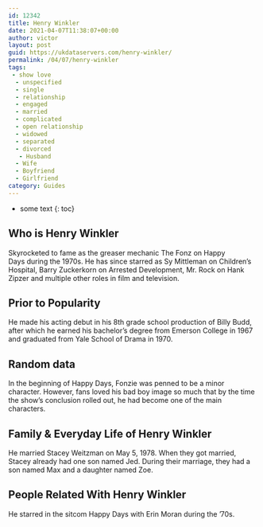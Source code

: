 ```yaml
---
id: 12342
title: Henry Winkler
date: 2021-04-07T11:38:07+00:00
author: victor
layout: post
guid: https://ukdataservers.com/henry-winkler/
permalink: /04/07/henry-winkler
tags:
 - show love
  - unspecified
  - single
  - relationship
  - engaged
  - married
  - complicated
  - open relationship
  - widowed
  - separated
  - divorced
   - Husband
  - Wife
  - Boyfriend
  - Girlfriend
category: Guides
---
```


* some text
{: toc}


## Who is Henry Winkler



Skyrocketed to fame as the greaser mechanic The Fonz on Happy Days during the 1970s. He has since starred as Sy Mittleman on Children&#8217;s Hospital, Barry Zuckerkorn on Arrested Development, Mr. Rock on Hank Zipzer and multiple other roles in film and television. 

                
                
                
## Prior to Popularity



He made his acting debut in his 8th grade school production of Billy Budd, after which he earned his bachelor&#8217;s degree from Emerson College in 1967 and graduated from Yale School of Drama in 1970. 

                
                
                
## Random data



In the beginning of Happy Days, Fonzie was penned to be a minor character. However, fans loved his bad boy image so much that by the time the show&#8217;s conclusion rolled out, he had become one of the main characters. 

                
                
                
## Family & Everyday Life of Henry Winkler



He married Stacey Weitzman on May 5, 1978. When they got married, Stacey already had one son named Jed. During their marriage, they had a son named Max and a daughter named Zoe.

                
                
                
## People Related With Henry Winkler



He starred in the sitcom Happy Days with Erin Moran during the &#8217;70s.

                
              
            
          
          
          
